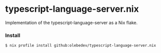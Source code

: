 # typescript-language-server.nix

Implementation of the typescript-language-server as a Nix flake.

### Install

```
$ nix profile install github:olebedev/typescript-language-server.nix
```
